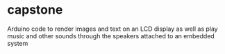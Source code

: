 # capstone

Arduino code to render images and text on an LCD display as well as play music and other sounds through the speakers attached to an embedded system 
